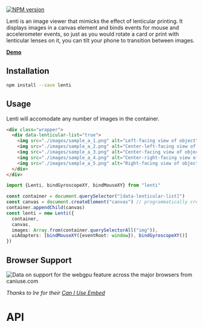 <a href="https://npmjs.org/package/lenti">
  <img src="https://badge.fury.io/js/lenti.svg" alt="NPM version"/>
</a>

Lenti is an image viewer that mimicks the effect of lenticular printing.
It displays images in a canvas element and binds events for mouse and accelerometer events,
so just as you would rotate a card or print with lenticular lenses on it, you can tilt your phone to transition between images.

**[Demo](https://danielgamage.github.io/lenti/)**

## Installation
```sh
npm install --save lenti
```

## Usage
Lenti will accomodate any number of images in the container.

```html
<div class="wrapper">
  <div data-lenticular-list="true">
    <img src="./images/sample_a_1.png" alt="Left-facing view of object" width="1280" height="720" />
    <img src="./images/sample_a_2.png" alt="Center-left-facing view of object" width="1280" height="720" />
    <img src="./images/sample_a_3.png" alt="Center-facing view of object" width="1280" height="720" />
    <img src="./images/sample_a_4.png" alt="Center-right-facing view of object" width="1280" height="720" />
    <img src="./images/sample_a_5.png" alt="Right-facing view of object" width="1280" height="720" />
  </div>
</div>
```
```ts
import {Lenti, bindGyroscopeXY, bindMouseXY} from "lenti"

const container = document.querySelector("[data-lenticular-list]")
const canvas = document.createElement("canvas") // programmatically creating canvas. could also just put it in the HTML
container.appendChild(canvas)
const lenti = new Lenti({
  container,
  canvas,
  images: Array.from(container.querySelectorAll("img")),
  uiAdapters: [bindMouseXY({eventRoot: window}), bindGyroscopeXY()]
})
```

## Browser Support

<picture>
  <source type="image/webp" srcset="https://caniuse.bitsofco.de/image/webgpu.webp">
  <source type="image/png" srcset="https://caniuse.bitsofco.de/image/webgpu.png">
  <img src="https://caniuse.bitsofco.de/image/webgpu.jpg" alt="Data on support for the webgpu feature across the major browsers from caniuse.com">
</picture>

_Thanks to Ire for their [Can I Use Embed](https://caniuse.bitsofco.de/#how-to-use)_

# API
